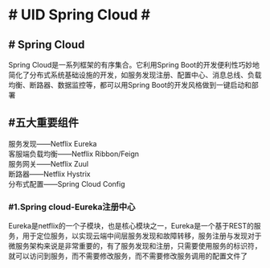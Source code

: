 <h1># UID Spring Cloud  #</h1>
<h2># Spring Cloud</h2>
Spring Cloud是一系列框架的有序集合。它利用Spring Boot的开发便利性巧妙地简化了分布式系统基础设施的开发，如服务发现注册、配置中心、消息总线、负载均衡、断路器、数据监控等，都可以用Spring Boot的开发风格做到一键启动和部署
<h2>#五大重要组件</h2>
服务发现——Netflix Eureka </br>
客服端负载均衡——Netflix Ribbon/Feign </br>
服务网关——Netflix Zuul </br>
断路器——Netflix Hystrix </br>
分布式配置——Spring Cloud Config

<h3>#1.Spring cloud-Eureka注册中心</h3>
Eureka是netflix的一个子模块，也是核心模块之一，Eureka是一个基于REST的服务，用于定位服务，以实现云端中间层服务发现和故障转移，服务注册与发现对于微服务架构来说是非常重要的，有了服务发现和注册，只需要使用服务的标识符，就可以访问到服务，而不需要修改服务，而不需要修改服务调用的配置文件了

